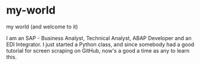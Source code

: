 # my-world
my world (and welcome to it)

I am an SAP - Business Analyst, Technical Analyst, ABAP Developer and an EDI Integrator. 
I just started a Python class, and since somebody had a good tutorial for screen scraping
on GitHub, now's a good a time as any to learn this.
